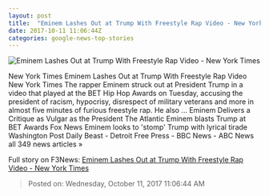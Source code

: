 ```yaml
---
layout: post
title:  "Eminem Lashes Out at Trump With Freestyle Rap Video - New York Times"
date: 2017-10-11 11:06:44Z
categories: google-news-top-stories
---
```


![Eminem Lashes Out at Trump With Freestyle Rap Video - New York Times](https://static01.nyt.com/images/2017/10/12/world/12Eminem/12Eminem-facebookJumbo.jpg)

New York Times Eminem Lashes Out at Trump With Freestyle Rap Video New York Times The rapper Eminem struck out at President Trump in a video that played at the BET Hip Hop Awards on Tuesday, accusing the president of racism, hypocrisy, disrespect of military veterans and more in almost five minutes of furious freestyle rap. He also ... Eminem Delivers a Critique as Vulgar as the President The Atlantic Eminem blasts Trump at BET Awards Fox News Eminem looks to 'stomp' Trump with lyrical tirade Washington Post Daily Beast - Detroit Free Press - BBC News - ABC News all 349 news articles »


Full story on F3News: [Eminem Lashes Out at Trump With Freestyle Rap Video - New York Times](http://www.f3nws.com/n/3DTxnG)

> Posted on: Wednesday, October 11, 2017 11:06:44 AM
